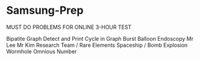 # Samsung-Prep
MUST DO PROBLEMS FOR ONLINE 3-HOUR TEST

Bipatite Graph 
Detect and Print Cycle in Graph
Burst Balloon 
Endoscopy 
Mr Lee
Mr Kim
Research Team / Rare Elements
Spaceship / Bomb Explosion
Wormhole
Omnious Number
